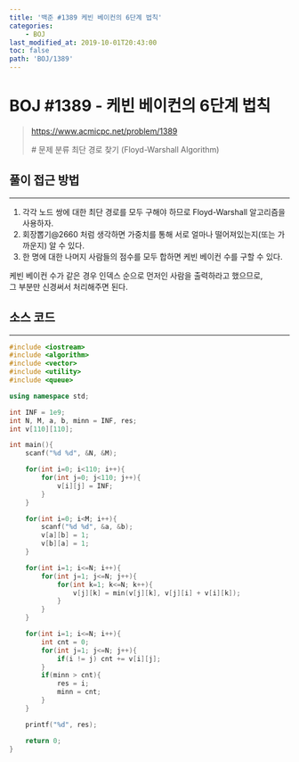 ```yaml
---
title: '백준 #1389 케빈 베이컨의 6단계 법칙'
categories:
    - BOJ
last_modified_at: 2019-10-01T20:43:00
toc: false
path: 'BOJ/1389'
---
```


# BOJ #1389 - 케빈 베이컨의 6단계 법칙

> https://www.acmicpc.net/problem/1389
>
> \# 문제 분류
> 최단 경로 찾기 (Floyd-Warshall Algorithm)

## 풀이 접근 방법

---

1. 각각 노드 쌍에 대한 최단 경로를 모두 구해야 하므로 Floyd-Warshall 알고리즘을 사용하자.
2. 회장뽑기@2660 처럼 생각하면 가중치를 통해 서로 얼마나 떨어져있는지(또는 가까운지) 알 수 있다.
3. 한 명에 대한 나머지 사람들의 점수를 모두 합하면 케빈 베이컨 수를 구할 수 있다.

케빈 베이컨 수가 같은 경우 인덱스 순으로 먼저인 사람을 출력하라고 했으므로,<br>그 부분만 신경써서 처리해주면 된다.

## 소스 코드

---

```c++
#include <iostream>
#include <algorithm>
#include <vector>
#include <utility>
#include <queue>

using namespace std;

int INF = 1e9;
int N, M, a, b, minn = INF, res;
int v[110][110];

int main(){
    scanf("%d %d", &N, &M);

    for(int i=0; i<110; i++){
        for(int j=0; j<110; j++){
            v[i][j] = INF;
        }
    }

    for(int i=0; i<M; i++){
        scanf("%d %d", &a, &b);
        v[a][b] = 1;
        v[b][a] = 1;
    }

    for(int i=1; i<=N; i++){
        for(int j=1; j<=N; j++){
            for(int k=1; k<=N; k++){
                v[j][k] = min(v[j][k], v[j][i] + v[i][k]);
            }
        }
    }

    for(int i=1; i<=N; i++){
        int cnt = 0;
        for(int j=1; j<=N; j++){
            if(i != j) cnt += v[i][j];
        }
        if(minn > cnt){
            res = i;
            minn = cnt;
        }
    }

    printf("%d", res);

    return 0;
}
```
